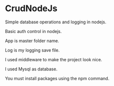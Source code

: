 # CrudNodeJs
Simple database operations and logging in nodejs.

Basic auth control in nodejs.

App is master folder name.

Log is my logging save file.

I used middleware to make the project look nice.

I used Mysql as database.

You must install packages using the npm command.
